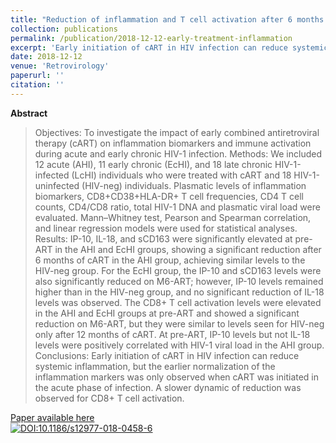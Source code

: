 ```yaml
---
title: "Reduction of inflammation and T cell activation after 6 months of cART initiation during acute, but not in early chronic HIV-1 infection."
collection: publications
permalink: /publication/2018-12-12-early-treatment-inflammation
excerpt: 'Early initiation of cART in HIV infection can reduce systemic inflammation, but the earlier normalization of the inflammation markers was only observed when cART was initiated in the acute phase of infection.'
date: 2018-12-12
venue: 'Retrovirology'
paperurl: ''
citation: ''
---
```


**Abstract**

>Objectives: To investigate the impact of early combined antiretroviral therapy (cART) on inflammation biomarkers and immune activation during acute and early chronic HIV-1 infection. Methods: We included 12 acute (AHI), 11 early chronic (EcHI), and 18 late chronic HIV-1-infected (LcHI) individuals who were treated with cART and 18 HIV-1-uninfected (HIV-neg) individuals. Plasmatic levels of inflammation biomarkers, CD8+CD38+HLA-DR+ T cell frequencies, CD4 T cell counts, CD4/CD8 ratio, total HIV-1 DNA and plasmatic viral load were evaluated. Mann–Whitney test, Pearson and Spearman correlation, and linear regression models were used for statistical analyses. Results: IP-10, IL-18, and sCD163 were significantly elevated at pre-ART in the AHI and EcHI groups, showing a significant reduction after 6 months of cART in the AHI group, achieving similar levels to the HIV-neg group. For the EcHI group, the IP-10 and sCD163 levels were also significantly reduced on M6-ART; however, IP-10 levels remained higher than in the HIV-neg group, and no significant reduction of IL-18 levels was observed. The CD8+ T cell activation levels were elevated in the AHI and EcHI groups at pre-ART and showed a significant reduction on M6-ART, but they were similar to levels seen for HIV-neg only after 12 months of cART. At pre-ART, IP-10 levels but not IL-18 levels were positively correlated with HIV-1 viral load in the AHI group. Conclusions: Early initiation of cART in HIV infection can reduce systemic inflammation, but the earlier normalization of the inflammation markers was only observed when cART was initiated in the acute phase of infection. A slower dynamic of reduction was observed for CD8+ T cell activation.

[Paper available here](https://retrovirology.biomedcentral.com/articles/10.1186/s12977-018-0458-6)<br>
[![DOI:10.1186/s12977-018-0458-6](https://zenodo.org/badge/DOI/10.1186/s12977-018-0458-6.svg)](https://doi.org/10.1186/s12977-018-0458-6)
